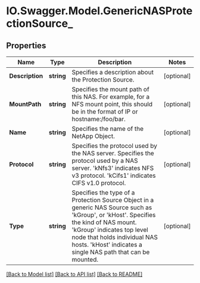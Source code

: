 # IO.Swagger.Model.GenericNASProtectionSource_
## Properties

Name | Type | Description | Notes
------------ | ------------- | ------------- | -------------
**Description** | **string** | Specifies a description about the Protection Source. | [optional] 
**MountPath** | **string** | Specifies the mount path of this NAS. For example, for a NFS mount point, this should be in the format of IP or hostname:/foo/bar. | [optional] 
**Name** | **string** | Specifies the name of the NetApp Object. | [optional] 
**Protocol** | **string** | Specifies the protocol used by the NAS server. Specifies the protocol used by a NAS server. &#39;kNfs3&#39; indicates NFS v3 protocol. &#39;kCifs1&#39; indicates CIFS v1.0 protocol. | [optional] 
**Type** | **string** | Specifies the type of a Protection Source Object in a generic NAS Source such as &#39;kGroup&#39;, or &#39;kHost&#39;. Specifies the kind of NAS mount. &#39;kGroup&#39; indicates top level node that holds individual NAS hosts. &#39;kHost&#39; indicates a single NAS path that can be mounted. | [optional] 

[[Back to Model list]](../README.md#documentation-for-models) [[Back to API list]](../README.md#documentation-for-api-endpoints) [[Back to README]](../README.md)


